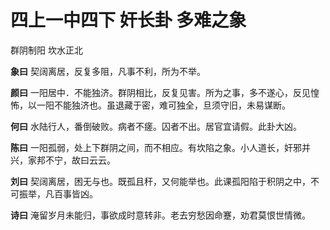 # 四上一中四下 奸长卦 多难之象

群阴制阳 坎水正北

**象曰** 契阔离居，反复多阻，凡事不利，所为不举。

**颜曰** 一阳居中．不能独济。群阴相比，反复见害。所为之事，多不遂心，反见惶怖，以一阳不能独济也。虽退藏于密，难可独全，旦须守旧，未易谋断。

**何曰** 水陆行人，番倒破败。病者不瘥。囚者不出。居官宜请假。此卦大凶。

**陈曰** 一阳孤弱，处上下群阴之间，而不相应。有坎陷之象。小人道长，奸邪并兴，家邦不宁，故曰云云。

**刘曰** 契阔离居，困无与也。既孤且秆，又何能举也。此课孤阳陷于积阴之中，不可振举，凡百事皆凶。

**诗曰** 淹留岁月未能归，事欲成时意转非。老去穷愁因命蹇，劝君莫恨世情微。
